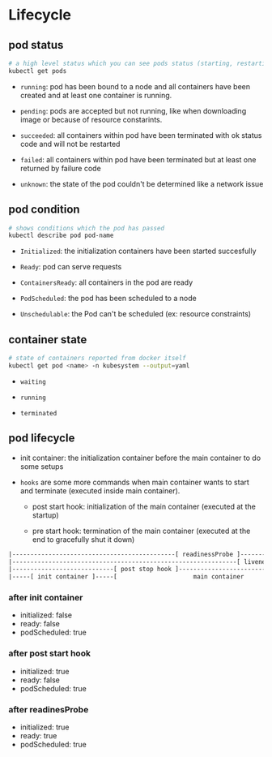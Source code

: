 # Lifecycle

## pod status

``` bash
# a high level status which you can see pods status (starting, restarting, ...)
kubectl get pods
```

- `running`: pod has been bound to a node and all containers have been created and at least one container is running.

- `pending`: pods are accepted but not running, like when downloading image or because of resource constarints.

- `succeeded`: all containers within pod have been terminated with ok status code and will not be restarted

- `failed`: all containers within pod have been terminated but at least one returned by failure code

- `unknown`: the state of the pod couldn't be determined like a network issue

## pod condition

``` bash
# shows conditions which the pod has passed
kubectl describe pod pod-name
```

- `Initialized`: the initialization containers have been started succesfully

- `Ready`: pod can serve requests

- `ContainersReady`: all containers in the pod are ready

- `PodScheduled`: the pod has been scheduled to a node

- `Unschedulable`: the Pod can't be scheduled (ex: resource constraints)

## container state

``` bash
# state of containers reported from docker itself
kubectl get pod <name> -n kubesystem --output=yaml
```

- `waiting`

- `running`

- `terminated`

## pod lifecycle

- init container: the initialization container before the main container to do some setups

- `hooks` are some more commands when main container wants to start and terminate (executed inside main container).

  - post start hook: initialization of the main container (executed at the startup)

  - pre start hook: termination of the main container (executed at the end to gracefully shut it down)

``` txt
|---------------------------------------------[ readinessProbe ]---------------------------------------|
|--------------------------------------------------------------[ livenessProbe ]-----------------------|
|----------------------------[ post stop hook ]--------------------------------[ pre stop hook ]-------|
|-----[ init container ]-----[                     main container                              ]-------|
```

### after init container

- initialized: false
- ready: false
- podScheduled: true

### after post start hook

- initialized: true
- ready: false
- podScheduled: true

### after readinesProbe

- initialized: true
- ready: true
- podScheduled: true
